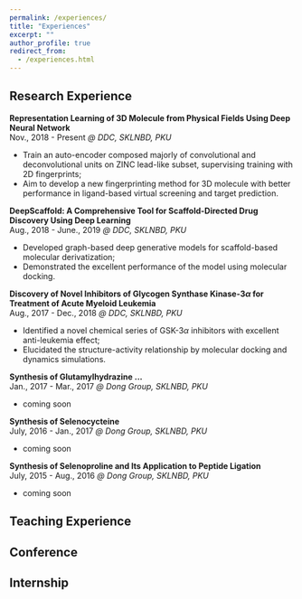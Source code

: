 ```yaml
---
permalink: /experiences/
title: "Experiences"
excerpt: ""
author_profile: true
redirect_from: 
  - /experiences.html
---
```


## Research Experience

**Representation Learning of 3D Molecule from Physical Fields Using Deep Neural Network**  
Nov., 2018 - Present *@ DDC, SKLNBD, PKU*

- Train an auto-encoder composed majorly of convolutional and deconvolutional units on ZINC lead-like subset, supervising training with 2D fingerprints;
- Aim to develop a new fingerprinting method for 3D molecule with better performance in ligand-based virtual screening and target prediction.

**DeepScaffold: A Comprehensive Tool for Scaffold-Directed Drug Discovery Using Deep Learning**  
Aug., 2018 - June., 2019 *@ DDC, SKLNBD, PKU*

- Developed graph-based deep generative models for scaffold-based molecular derivatization;
- Demonstrated the excellent performance of the model using molecular docking.

**Discovery of Novel Inhibitors of Glycogen Synthase Kinase-3$\alpha$ for Treatment of Acute Myeloid Leukemia**  
Aug., 2017 - Dec., 2018 *@ DDC, SKLNBD, PKU*

- Identified a novel chemical series of GSK-3$\alpha$ inhibitors with excellent anti-leukemia effect;
- Elucidated the structure-activity relationship by molecular docking and dynamics simulations.

**Synthesis of Glutamylhydrazine ...**  
Jan., 2017 - Mar., 2017 *@ Dong Group, SKLNBD, PKU*

- coming soon

**Synthesis of Selenocycteine**  
July, 2016 - Jan., 2017 *@ Dong Group, SKLNBD, PKU*

- coming soon

**Synthesis of Selenoproline and Its Application to Peptide Ligation**  
July, 2015 - Aug., 2016 *@ Dong Group, SKLNBD, PKU*

- coming soon

## Teaching Experience

## Conference

## Internship
